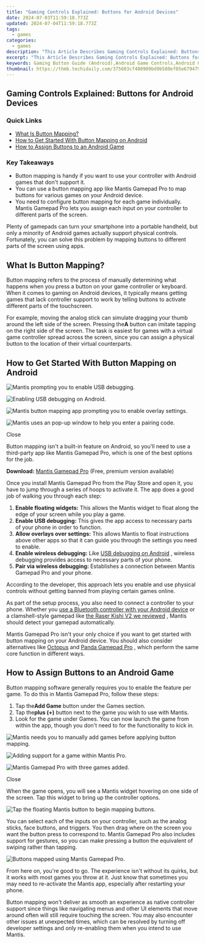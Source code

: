 ```yaml
---
title: "Gaming Controls Explained: Buttons for Android Devices"
date: 2024-07-03T11:59:18.773Z
updated: 2024-07-04T11:59:18.773Z
tags:
  - games
categories:
  - games
description: "This Article Describes Gaming Controls Explained: Buttons for Android Devices"
excerpt: "This Article Describes Gaming Controls Explained: Buttons for Android Devices"
keywords: Gaming Button Guide (Android),Android Game Controls,Android Console Buttons,Mobile Gaming Keyboard,Android Gamer UI,Navigate Android Games,Play Android Video Game
thumbnail: https://thmb.techidaily.com/375603cf480909bd9b580ef05e67947950bbf1e13a9fad029c088861e5549a8a.jpg
---
```


## Gaming Controls Explained: Buttons for Android Devices

### Quick Links

* [What Is Button Mapping?](#what-is-button-mapping)
* [How to Get Started With Button Mapping on Android](#how-to-get-started-with-button-mapping-on-android)
* [How to Assign Buttons to an Android Game](#how-to-assign-buttons-to-an-android-game)

### Key Takeaways

* Button mapping is handy if you want to use your controller with Android games that don't support it.
* You can use a button mapping app like Mantis Gamepad Pro to map buttons for various games on your Android device.
* You need to configure button mapping for each game individually. Mantis Gamepad Pro lets you assign each input on your controller to different parts of the screen.

 Plenty of gamepads can turn your smartphone into a portable handheld, but only a minority of Android games actually support physical controls. Fortunately, you can solve this problem by mapping buttons to different parts of the screen using apps.

## What Is Button Mapping?

 Button mapping refers to the process of manually determining what happens when you press a button on your game controller or keyboard. When it comes to gaming on Android devices, it typically means getting games that lack controller support to work by telling buttons to activate different parts of the touchscreen.

 For example, moving the analog stick can simulate dragging your thumb around the left side of the screen. Pressing the**A** button can imitate tapping on the right side of the screen. The task is easiest for games with a virtual game controller spread across the screen, since you can assign a physical button to the location of their virtual counterparts.

## How to Get Started With Button Mapping on Android
![Mantis prompting you to enable USB debugging.](https://static1.makeuseofimages.com/wordpress/wp-content/uploads/2023/12/mantis-button-mapping-usb-debugging.png)

![Enabling USB debugging on Android.](https://static1.makeuseofimages.com/wordpress/wp-content/uploads/2023/12/android-developer-settings-usb-debugging.png)

![Mantis button mapping app prompting you to enable overlay settings.](https://static1.makeuseofimages.com/wordpress/wp-content/uploads/2023/12/mantis-button-mapping-allow-overlay-settings.png)

![Mantis uses an pop-up window to help you enter a pairing code.](https://static1.makeuseofimages.com/wordpress/wp-content/uploads/2023/12/mantis-overlay-settings-pair.png)

Close

 Button mapping isn't a built-in feature on Android, so you'll need to use a third-party app like Mantis Gamepad Pro, which is one of the best options for the job.

**Download:** [Mantis Gamepad Pro](https://www.anrdoezrs.net/links/7251228/type/dlg/sid/UUmuoUeUpU2031380/https://play.google.com/store/apps/details?id=app.mantispro.gamepad) (Free, premium version available)

 Once you install Mantis Gamepad Pro from the Play Store and open it, you have to jump through a series of hoops to activate it. The app does a good job of walking you through each step:

1. **Enable floating widgets:** This allows the Mantis widget to float along the edge of your screen while you play a game.
2. **Enable USB debugging:** This gives the app access to necessary parts of your phone in order to function.
3. **Allow overlays over settings:** This allows Mantis to float instructions above other apps so that it can guide you through the settings you need to enable.
4. **Enable wireless debugging:** Like [USB debugging on Android](https://www.makeuseof.com/tag/what-is-usb-debugging-mode-on-android-makeuseof-explains/) , wireless debugging provides access to necessary parts of your phone.
5. **Pair via wireless debugging:** Establishes a connection between Mantis Gamepad Pro and your phone.

 According to the developer, this approach lets you enable and use physical controls without getting banned from playing certain games online.

 As part of the setup process, you also need to connect a controller to your phone. Whether you [use a Bluetooth controller with your Android device](https://www.makeuseof.com/tag/how-to-connect-a-game-controller-to-android-for-console-like-gameplay-si/) or a clamshell-style gamepad like [the Raser Kishi V2 we reviewed](http://makeuseof.com/razer-kishi-v2-review/) , Mantis should detect your gamepad automatically.

 Mantis Gamepad Pro isn't your only choice if you want to get started with button mapping on your Android device. You should also consider alternatives like [Octopus](https://www.anrdoezrs.net/links/7251228/type/dlg/sid/UUmuoUeUpU2031380/https://play.google.com/store/apps/details?id=com.chaozhuo.gameassistant&hl=en&gl=US) and [Panda Gamepad Pro](https://www.anrdoezrs.net/links/7251228/type/dlg/sid/UUmuoUeUpU2031380/https://play.google.com/store/apps/details?id=com.panda.gamepad&hl=en&gl=US) , which perform the same core function in different ways.

## How to Assign Buttons to an Android Game

 Button mapping software generally requires you to enable the feature per game. To do this in Mantis Gamepad Pro, follow these steps:

1. Tap the**Add Game** button under the Games section.
2. Tap the**plus (+)** button next to the game you wish to use with Mantis.
3. Look for the game under Games. You can now launch the game from within the app, though you don't need to for the functionality to kick in.

![Mantis needs you to manually add games before applying button mapping.](https://static1.makeuseofimages.com/wordpress/wp-content/uploads/2023/12/mantis-add-game.png)

![Adding support for a game within Mantis Pro.](https://static1.makeuseofimages.com/wordpress/wp-content/uploads/2023/12/mantis-pro-add-games.png)

![Mantis Gamepad Pro with three games added.](https://static1.makeuseofimages.com/wordpress/wp-content/uploads/2023/12/mantis-three-games-added.png)

Close

 When the game opens, you will see a Mantis widget hovering on one side of the screen. Tap this widget to bring up the controller options.

![Tap the floating Mantis button to begin mapping buttons.](https://static1.makeuseofimages.com/wordpress/wp-content/uploads/2023/12/mantis-floating-button.png)

 You can select each of the inputs on your controller, such as the analog sticks, face buttons, and triggers. You then drag where on the screen you want the button press to correspond to. Mantis Gamepad Pro also includes support for gestures, so you can make pressing a button the equivalent of swiping rather than tapping.

![Buttons mapped using Mantis Gamepad Pro.](https://static1.makeuseofimages.com/wordpress/wp-content/uploads/2023/12/mantis-button-map-controls.png)

 From here on, you're good to go. The experience isn't without its quirks, but it works with most games you throw at it. Just know that sometimes you may need to re-activate the Mantis app, especially after restarting your phone.

 Button mapping won't deliver as smooth an experience as native controller support since things like navigating menus and other UI elements that move around often will still require touching the screen. You may also encounter other issues at unexpected times, which can be resolved by turning off developer settings and only re-enabling them when you intend to use Mantis.


<ins class="adsbygoogle"
     style="display:block"
     data-ad-format="autorelaxed"
     data-ad-client="ca-pub-7571918770474297"
     data-ad-slot="1223367746"></ins>



<ins class="adsbygoogle"
     style="display:block"
     data-ad-client="ca-pub-7571918770474297"
     data-ad-slot="8358498916"
     data-ad-format="auto"
     data-full-width-responsive="true"></ins>


